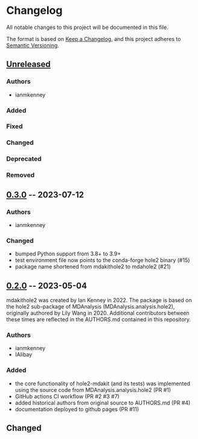 # Changelog
All notable changes to this project will be documented in this file.

The format is based on [Keep a Changelog](https://keepachangelog.com/en/1.0.0/),
and this project adheres to [Semantic Versioning](https://semver.org/spec/v2.0.0.html).

<!--
The rules for this file:
  * entries are sorted newest-first.
  * summarize sets of changes - don't reproduce every git log comment here.
  * don't ever delete anything.
  * keep the format consistent:
    * do not use tabs but use spaces for formatting
    * 79 char width
    * YYYY-MM-DD date format (following ISO 8601)
  * accompany each entry with github issue/PR number (Issue #xyz)
-->

## [Unreleased]

### Authors
<!-- GitHub usernames of contributors to this release -->
- ianmkenney

### Added
<!-- New added features -->

### Fixed
<!-- Bug fixes -->

### Changed

### Deprecated
<!-- Soon-to-be removed features -->

### Removed
<!-- Removed features -->

## [0.3.0] -- 2023-07-12

### Authors
- ianmkenney

### Changed
- bumped Python support from 3.8+ to 3.9+
- test environment file now points to the conda-forge hole2 binary (#15)
- package name shortened from mdakithole2 to mdahole2 (#21)

## [0.2.0] -- 2023-05-04

mdakithole2 was created by Ian Kenney in 2022. The package is based on the
hole2 sub-package of MDAnalysis (MDAnalysis.analysis.hole2), originally
authored by Lily Wang in 2020. Additional contributors between these times
are reflected in the AUTHORS.md contained in this repository.

### Authors
- ianmkenney
- IAlibay

### Added
- the core functionality of hole2-mdakit (and its tests) was implemented
  using the source code from MDAnalysis.analysis.hole2 (PR #1)
- GitHub actions CI workflow (PR #2 #3 #7)
- added historical authors from original source to AUTHORS.md (PR #4)
- documentation deployed to github pages (PR #11)

## Changed

[Unreleased]: https://github.com/MDAnalysis/hole2-mdakit/compare/0.3.0...HEAD
[0.3.0]: https://github.com/MDAnalysis/hole2-mdakit/compare/0.2.0...0.3.0
[0.2.0]: https://github.com/MDAnalysis/hole2-mdakit/releases/tag/0.2.0
